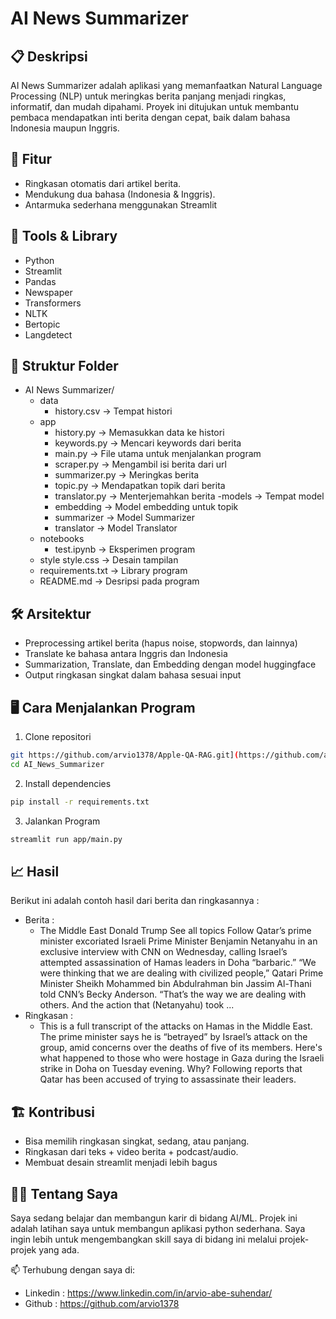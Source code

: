 # AI News Summarizer

## 📋 Deskripsi
AI News Summarizer adalah aplikasi yang memanfaatkan Natural Language Processing (NLP) untuk meringkas berita panjang menjadi ringkas, informatif, dan mudah dipahami. Proyek ini ditujukan untuk membantu pembaca mendapatkan inti berita dengan cepat, baik dalam bahasa Indonesia maupun Inggris.

## 🚀 Fitur
- Ringkasan otomatis dari artikel berita.
- Mendukung dua bahasa (Indonesia & Inggris).
- Antarmuka sederhana menggunakan Streamlit

## 🧠 Tools & Library
- Python
- Streamlit
- Pandas
- Newspaper
- Transformers
- NLTK
- Bertopic
- Langdetect

## 📁 Struktur Folder
- AI News Summarizer/
  - data
      - history.csv -> Tempat histori
  - app
      - history.py -> Memasukkan data ke histori
      - keywords.py -> Mencari keywords dari berita
      - main.py -> File utama untuk menjalankan program
      - scraper.py -> Mengambil isi berita dari url
      - summarizer.py -> Meringkas berita
      - topic.py -> Mendapatkan topik dari berita
      - translator.py -> Menterjemahkan berita
  -models -> Tempat model
      - embedding -> Model embedding untuk topik
      - summarizer -> Model Summarizer
      - translator -> Model Translator
  - notebooks
      - test.ipynb -> Eksperimen program
  - style
      style.css -> Desain tampilan 
  - requirements.txt -> Library program
  - README.md -> Desripsi pada program

## 🛠️ Arsitektur
- Preprocessing artikel berita (hapus noise, stopwords, dan lainnya)
- Translate ke bahasa antara Inggris dan Indonesia
- Summarization, Translate, dan Embedding dengan model huggingface
- Output ringkasan singkat dalam bahasa sesuai input

## 🖥️ Cara Menjalankan Program
1. Clone repositori
```bash
git https://github.com/arvio1378/Apple-QA-RAG.git](https://github.com/arvio1378/AI_News_Summarizer.git
cd AI_News_Summarizer
```
2. Install dependencies
```bash
pip install -r requirements.txt
```
3. Jalankan Program
```bash
streamlit run app/main.py
```

## 📈 Hasil
Berikut ini adalah contoh hasil dari berita dan ringkasannya :
- Berita :
  - The Middle East Donald Trump See all topics Follow Qatar’s prime minister excoriated Israeli Prime Minister Benjamin Netanyahu in an exclusive interview with CNN on Wednesday, calling Israel’s attempted assassination of Hamas leaders in Doha “barbaric.”
“We were thinking that we are dealing with civilized people,” Qatari Prime Minister Sheikh Mohammed bin Abdulrahman bin Jassim Al-Thani told CNN’s Becky Anderson. “That’s the way we are dealing with others. And the action that (Netanyahu) took ...
- Ringkasan :
  - This is a full transcript of the attacks on Hamas in the Middle East. The prime minister says he is “betrayed” by Israel’s attack on the group, amid concerns over the deaths of five of its members. Here's what happened to those who were hostage in Gaza during the Israeli strike in Doha on Tuesday evening. Why? Following reports that Qatar has been accused of trying to assassinate their leaders.

## 🏗️ Kontribusi
- Bisa memilih ringkasan singkat, sedang, atau panjang.
- Ringkasan dari teks + video berita + podcast/audio.
- Membuat desain streamlit menjadi lebih bagus

## 🧑‍💻 Tentang Saya
Saya sedang belajar dan membangun karir di bidang AI/ML. Projek ini adalah latihan saya untuk membangun aplikasi python sederhana. Saya ingin lebih untuk mengembangkan skill saya di bidang ini melalui projek-projek yang ada.

📫 Terhubung dengan saya di:
- Linkedin : https://www.linkedin.com/in/arvio-abe-suhendar/
- Github : https://github.com/arvio1378
